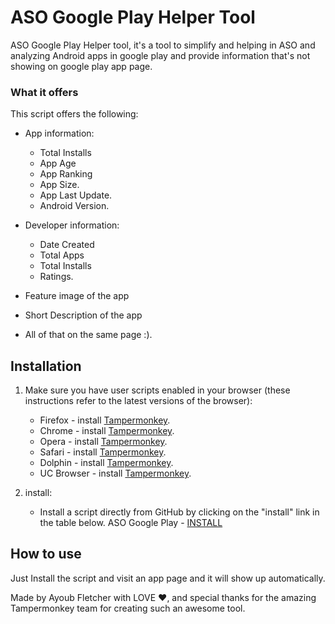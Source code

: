 # ASO Google Play Helper Tool

ASO Google Play Helper tool, it's a tool to simplify and helping in ASO and analyzing Android apps in google play and provide information that's not showing on google play app page.

### What it offers

This script offers the following:

* App information:
  - Total Installs
  - App Age
  - App Ranking
  - App Size.
  - App Last Update.
  - Android Version.

* Developer information: 
  - Date Created
  - Total Apps
  - Total Installs
  - Ratings.

* Feature image of the app
* Short Description of the app
* All of that on the same page :).


## Installation

1. Make sure you have user scripts enabled in your browser (these instructions refer to the latest versions of the browser):

	* Firefox - install [Tampermonkey](https://tampermonkey.net/?ext=dhdg&browser=firefox).
	* Chrome - install [Tampermonkey](https://tampermonkey.net/?ext=dhdg&browser=chrome).
	* Opera - install [Tampermonkey](https://tampermonkey.net/?ext=dhdg&browser=opera).
	* Safari - install [Tampermonkey](https://tampermonkey.net/?ext=dhdg&browser=safari).
	* Dolphin - install [Tampermonkey](https://tampermonkey.net/?ext=dhdg&browser=dolphin).
	* UC Browser - install [Tampermonkey](https://tampermonkey.net/?ext=dhdg&browser=ucweb).
  
2. install:
	* Install a script directly from GitHub by clicking on the "install" link in the table below.
  ASO Google Play - [INSTALL](https://github.com/ayoubfletcher/ASO-Google-Play/raw/master/aso-google-play.user.js)
 
## How to use
Just Install the script and visit an app page and it will show up automatically.


Made by Ayoub Fletcher with LOVE ❤️, and special thanks for the amazing Tampermonkey team for creating such an awesome tool.
